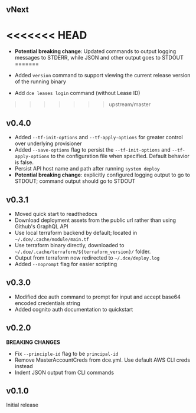 ## vNext
<<<<<<< HEAD
=======
- **Potential breaking change**: Updated commands to output logging messages to STDERR, while JSON
  and other output goes to STDOUT
=======

- Added `version` command to support viewing the current release version of the running binary
- Add `dce leases login` command (without Lease ID)
>>>>>>> upstream/master

## v0.4.0
- Added `--tf-init-options` and `--tf-apply-options` for greater control over underlying provisioner
- Added `--save-options` flag to persist the `--tf-init-options` and `--tf-apply-options` to the
  configuration file when specified. Default behavior is false.
- Persist API host name and path after running `system deploy`
- **Potential breaking change**: explicitly configured logging output to go to STDOUT; command output should go to STDOUT

## v0.3.1
- Moved quick start to readthedocs
- Download deployment assets from the public url rather than using Github's GraphQL API
- Use local terraform backend by default; located in `~/.dce/.cache/module/main.tf`
- Use terraform binary directly, downloaded to `~/.dce/.cache/terraform/${terraform_version}/` folder.
- Output from terraform now redirected to `~/.dce/deploy.log`
- Added `--noprompt` flag for easier scripting

## v0.3.0
- Modified dce auth command to prompt for input and accept base64 encoded credentials string
- Added cognito auth documentation to quickstart

## v0.2.0

**BREAKING CHANGES**
- Fix `--principle-id` flag to be `principal-id`
- Remove MasterAccountCreds from dce.yml. Use default AWS CLI creds instead
- Indent JSON output from CLI commands

## v0.1.0

Initial release

